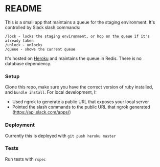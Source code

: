 # README

This is a small app that maintains a queue for the staging environment. It's controlled by Slack slash commands:

```
/lock - locks the staging environment, or hop on the queue if it's already taken
/unlock - unlocks
/queue - shows the current queue
```

It's hosted on [Heroku](https://dashboard.heroku.com/apps/envoy-environment-locker) and maintains the queue in Redis. There is no database dependency.

### Setup

Clone this repo, make sure you have the correct version of ruby installed, and `bundle install`. For local development, I:
* Used ngrok to generate a public URL that exposes your local server
* Pointed the slash commands to the public URL that ngrok generated (https://api.slack.com/apps/)

### Deployment

Currently this is deployed with `git push heroku master`

### Tests

Run tests with `rspec`

